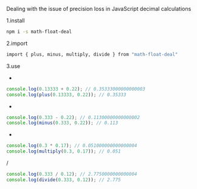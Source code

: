 Dealing with the issue of precision loss in JavaScript decimal calculations

1.install

```bash
npm i -s math-float-deal
```

2.import

```bash
import { plus, minus, multiply, divide } from "math-float-deal"
```

3.use

-

```js
console.log(0.13333 + 0.22); // 0.35333000000000003
console.log(plus(0.13333, 0.22)); // 0.35333
```

-

```js
console.log(0.333 - 0.22); // 0.11300000000000002
console.log(minus(0.333, 0.22)); // 0.113
```

-

```js
console.log(0.3 * 0.17); // 0.051000000000000004
console.log(multiply(0.3, 0.17)); // 0.051
```

/

```js
console.log(0.333 / 0.12); // 2.7750000000000004
console.log(divide(0.333, 0.12)); // 2.775
```

